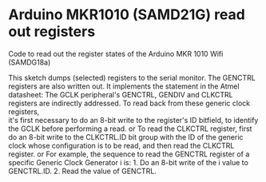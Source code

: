 # Arduino MKR1010 (SAMD21G) read out registers
 Code to read out the register states of the Arduino MKR 1010 Wifi (SAMDG18a)

This sketch dumps (selected) registers to the serial monitor.
The GENCTRL registers are also written out.
It implements the statement in the Atmel datasheet: 
 The GCLK peripheral's GENCTRL, GENDIV and CLKCTRL registers are indirectly addressed. 
   To read back from these generic clock registers,  
   it's first necessary to do an 8-bit write to the register's ID bitfield, to identify the GCLK before performing a read.
  or 
    To read the CLKCTRL register, first do an 8-bit write to the CLKCTRL.ID bit group with the ID of the generic clock whose
    configuration is to be read, and then read the CLKCTRL register.
  or
   For example, the sequence to read the GENCTRL register of a specific Generic Clock Generator i is:
     1. Do an 8-bit write of the i value to GENCTRL.ID.
     2. Read the value of GENCTRL.
